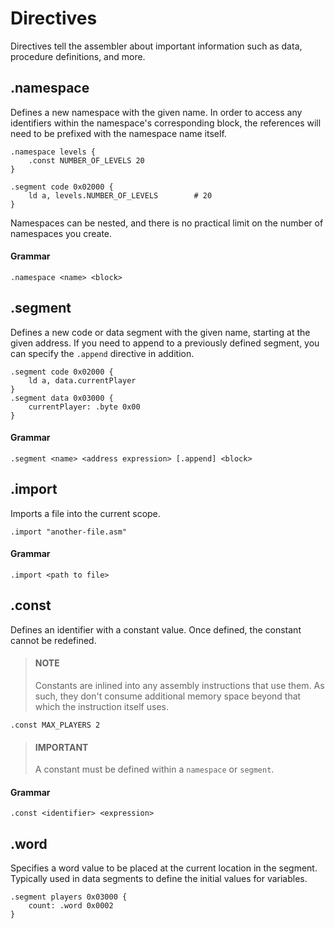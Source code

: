 # Directives

Directives tell the assembler about important information such as data, procedure definitions, and more.

## .namespace

Defines a new namespace with the given name. In order to access any identifiers within the namespace's corresponding block, the references will need to be prefixed with the namespace name itself.

```text
.namespace levels {
    .const NUMBER_OF_LEVELS 20
}

.segment code 0x02000 {
    ld a, levels.NUMBER_OF_LEVELS        # 20
}
```

Namespaces can be nested, and there is no practical limit on the number of namespaces you create.

#### Grammar

```text
.namespace <name> <block>
```

## .segment

Defines a new code or data segment with the given name, starting at the given address. If you need to append to a previously defined segment, you can specify the `.append` directive in addition.

```text
.segment code 0x02000 {
    ld a, data.currentPlayer
}
.segment data 0x03000 {
    currentPlayer: .byte 0x00
}
```

#### Grammar

```text
.segment <name> <address expression> [.append] <block>
```

## .import

Imports a file into the current scope.

```text
.import "another-file.asm"
```

#### Grammar

```text
.import <path to file>
```

## .const

Defines an identifier with a constant value. Once defined, the constant cannot be redefined.

> #### NOTE
>
> Constants are inlined into any assembly instructions that use them. As such, they don't consume additional memory space beyond that which the instruction itself uses.

```text
.const MAX_PLAYERS 2
```

> #### IMPORTANT
>
> A constant must be defined within a `namespace` or `segment`.

#### Grammar

```text
.const <identifier> <expression>
```

## .word

Specifies a word value to be placed at the current location in the segment. Typically used in data segments to define the initial values for variables.

```text
.segment players 0x03000 {
    count: .word 0x0002
}
```



